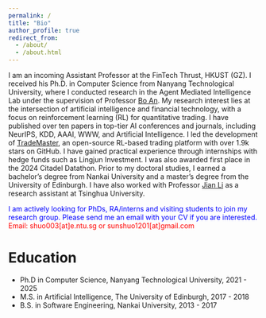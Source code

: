 ```yaml
---
permalink: /
title: "Bio"
author_profile: true
redirect_from: 
  - /about/
  - /about.html
---
```


I am an incoming Assistant Professor at the FinTech Thrust, HKUST (GZ). I received his Ph.D. in Computer Science from Nanyang Technological University, where I conducted research in the Agent Mediated Intelligence Lab under the supervision of Professor [Bo An](https://personal.ntu.edu.sg/boan/). My research interest lies at the intersection of artificial intelligence and financial technology, with a focus on reinforcement learning (RL) for quantitative trading. I have published over ten papers in top-tier AI conferences and journals, including NeurIPS, KDD, AAAI, WWW, and Artificial Intelligence. I led the development of [TradeMaster](https://github.com/TradeMaster-NTU/TradeMaster), an open-source RL-based trading platform with over 1.9k stars on GitHub. I have gained practical experience through internships with hedge funds such as Lingjun Investment. I was also awarded first place in the 2024 Citadel Datathon. Prior to my doctoral studies, I earned a bachelor’s degree from Nankai University and a master’s degree from the University of Edinburgh. I have also worked with Professor [Jian Li](https://people.iiis.tsinghua.edu.cn/~jianli/) as a research assistant at Tsinghua University.

<span style="color:blue">I am actively looking for PhDs, RA/interns and visiting students to join my research group. Please send me an email with your CV if you are interested.
<span style="color:red">Email: shuo003[at]e.ntu.sg or sunshuo1201[at]gmail.com</span>

Education
======
* Ph.D in Computer Science, Nanyang Technological University, 2021 - 2025
* M.S. in Artificial Intelligence, The University of Edinburgh, 2017 - 2018
* B.S. in Software Engineering, Nankai University, 2013 - 2017